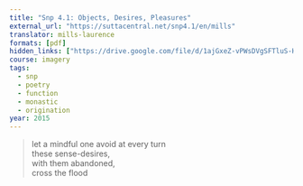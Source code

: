 ```yaml
---
title: "Snp 4.1: Objects, Desires, Pleasures"
external_url: "https://suttacentral.net/snp4.1/en/mills"
translator: mills-laurence
formats: [pdf]
hidden_links: ["https://drive.google.com/file/d/1ajGxeZ-vPWsDVgSFTluS-HeZTUFhiOJ4/view?usp=drivesdk"]
course: imagery
tags:
  - snp
  - poetry
  - function
  - monastic
  - origination
year: 2015
---
```


> let a mindful one avoid at every turn  
these sense-desires,  
with them abandoned,  
cross the flood
